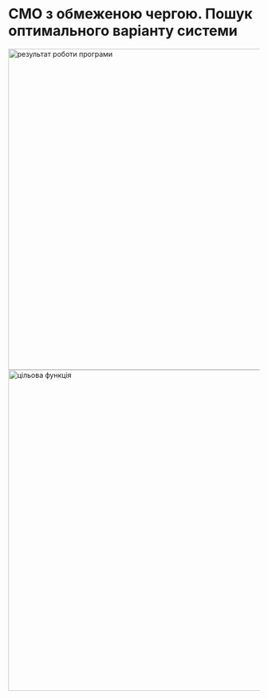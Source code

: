 # СМО з обмеженою чергою. Пошук оптимального варіанту системи
<img width="643" alt="результат роботи програми" src="https://github.com/danyazero/SA-FPS-with-order/assets/97092438/4e5854e1-7468-42bd-b76f-456528c2be13">

<img width="643" alt="цільова функція" src="https://github.com/danyazero/SA-FPS-with-order/assets/97092438/bfc3565d-b856-4262-9c04-92aaa1a2c4db">
